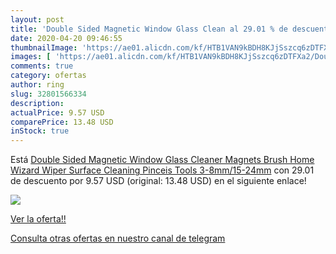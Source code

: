 ```yaml
---
layout: post
title: 'Double Sided Magnetic Window Glass Clean al 29.01 % de descuento'
date: 2020-04-20 09:46:55
thumbnailImage: 'https://ae01.alicdn.com/kf/HTB1VAN9kBDH8KJjSszcq6zDTFXa2/Double-Sided-Magnetic-Window-Glass-Cleaner-Magnets-Brush-Home-Wizard-Wiper-Surface-Cleaning-Pinceis-Tools-3.jpg_350x350._SL200_.jpg'
images: [ 'https://ae01.alicdn.com/kf/HTB1VAN9kBDH8KJjSszcq6zDTFXa2/Double-Sided-Magnetic-Window-Glass-Cleaner-Magnets-Brush-Home-Wizard-Wiper-Surface-Cleaning-Pinceis-Tools-3.jpg_350x350._SL200_.jpg' ]
comments: true
category: ofertas
author: ring
slug: 32801566334
description:
actualPrice: 9.57 USD
comparePrice: 13.48 USD
inStock: true
---
```


Está [Double Sided Magnetic Window Glass Cleaner Magnets Brush Home Wizard Wiper Surface Cleaning Pinceis Tools 3-8mm/15-24mm](https://www.amazon.com/dp/32801566334/?tag=redken08-20) con 29.01 de descuento por 9.57 USD (original: 13.48 USD) en el siguiente enlace!

[![](https://ae01.alicdn.com/kf/HTB1VAN9kBDH8KJjSszcq6zDTFXa2/Double-Sided-Magnetic-Window-Glass-Cleaner-Magnets-Brush-Home-Wizard-Wiper-Surface-Cleaning-Pinceis-Tools-3.jpg_350x350._SL200_.jpg)](https://www.amazon.com/dp/32801566334/?tag=redken08-20)

[Ver la oferta!!](https://www.amazon.com/dp/32801566334/?tag=redken08-20)

[Consulta otras ofertas en nuestro canal de telegram](https://t.me/s/ofertas25)
